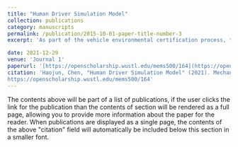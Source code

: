 ```yaml
---
title: "Human Driver Simulation Model"
collection: publications
category: manuscripts
permalink: /publication/2015-10-01-paper-title-number-3
excerpt: 'As part of the vehicle environmental certification process, the Environmental Protection Agency (EPA) requires automobile manufacturers to run a series of “drive cycle” tests to evaluate the efficiency of a vehicle (miles/gallon for internal combustion engine vehicles or Wh/mile for electric vehicles). For these tests, the dynamometer must be controlled by a human driver. The goal of this project is to create a simulation model of a human driver performing an automobile speed control task using MATLAB and Simulink. This model mimics human control tendencies and error as closely as possible by tuning parameter values to best-fit experimental data. Outputs from the model are brake pedal and accelerator pedal positions. Inputs to the model are the current desired vehicle speed, the current actual vehicle speed, and the desired vehicle speed a short time in the future. This preview of the desired speed is available to human drivers in the dynamometer test, and including preview as a control pathway in the simulation model was critical to producing reasonable results.'

date: 2021-12-29
venue: 'Journal 1'
paperurl: '[https://openscholarship.wustl.edu/mems500/164](https://openscholarship.wustl.edu/cgi/viewcontent.cgi?article=1175&context=mems500)'
citation: 'Haojun, Chen, "Human Driver Simulation Model" (2021). Mechanical Engineering and Materials Science Independent Study. 164.
https://openscholarship.wustl.edu/mems500/164'
---
```


The contents above will be part of a list of publications, if the user clicks the link for the publication than the contents of section will be rendered as a full page, allowing you to provide more information about the paper for the reader. When publications are displayed as a single page, the contents of the above "citation" field will automatically be included below this section in a smaller font.

